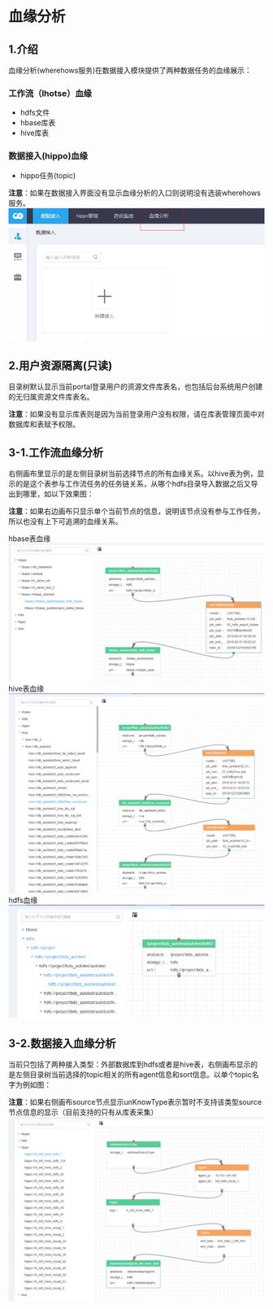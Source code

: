 # 血缘分析

## 1.介绍

血缘分析\(wherehows服务\)在数据接入模块提供了两种数据任务的血缘展示：

### 工作流（lhotse）血缘

* hdfs文件
* hbase库表
* hive库表

### 数据接入\(hippo\)血缘

* hippo任务\(topic\)

**注意**：如果在数据接入界面没有显示血缘分析的入口则说明没有选装wherehows服务。 ![](../.gitbook/assets/portal.png)

## 2.用户资源隔离\(只读\)

目录树默认显示当前portal登录用户的资源文件库表名，也包括后台系统用户创建的无归属资源文件库表名。

**注意**：如果没有显示库表则是因为当前登录用户没有权限，请在库表管理页面中对数据库和表赋予权限。

## 3-1.工作流血缘分析

右侧画布里显示的是左侧目录树当前选择节点的所有血缘关系。以hive表为例，显示的是这个表参与工作流任务的任务链关系，从哪个hdfs目录导入数据之后又导出到哪里，如以下效果图：

**注意**：如果右边画布只显示单个当前节点的信息，说明该节点没有参与工作任务，所以也没有上下可追溯的血缘关系。

hbase表血缘 ![](../.gitbook/assets/hbase.png) hive表血缘  
![](../.gitbook/assets/hive%20%281%29.png) hdfs血缘  
![](../.gitbook/assets/hdfs%20%281%29.png)

## 3-2.数据接入血缘分析

当前只包括了两种接入类型：外部数据库到hdfs或者是hive表，右侧画布显示的是左侧目录树当前选择的topic相关的所有agent信息和sort信息。以单个topic名字为例如图：

**注意**：如果右侧画布source节点显示unKnowType表示暂时不支持该类型source节点信息的显示（目前支持的只有从库表采集） ![](../.gitbook/assets/hippo.png)

